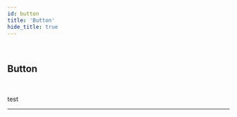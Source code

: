 ```yaml
---
id: button
title: 'Button'
hide_title: true
---
```


<br />

<div class="columnsTitle">
    <div class="column-left" style={{width: '7%'}}>
        <div class="buttonComponentSVG"></div>
    </div>
    <div class="column-right" style={{width: '93%'}}>
        <h2 style={{color:'#B174E5',margin:'0'}}>Button</h2>
    </div>
</div>



<br />

test 


---